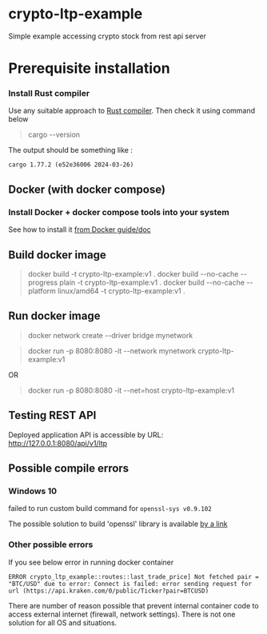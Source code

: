 # crypto-ltp-example
Simple example accessing crypto stock from rest api server

# Prerequisite installation

### Install Rust compiler
Use any suitable approach to [Rust compiler](https://www.rust-lang.org/tools/install). Then check it using command below

>cargo --version

The output should be something like :

```
cargo 1.77.2 (e52e36006 2024-03-26)
```

## Docker (with docker compose)

### Install Docker + docker compose tools into your system
See how to install it [from Docker guide/doc](https://docs.docker.com/engine/install/)

## Build docker image

> docker build -t crypto-ltp-example:v1 .
docker build --no-cache --progress plain -t crypto-ltp-example:v1 .
docker build --no-cache --platform linux/amd64 -t crypto-ltp-example:v1 .

## Run docker image

> docker network create --driver bridge mynetwork

> docker run -p 8080:8080 -it --network mynetwork crypto-ltp-example:v1

OR

> docker run -p 8080:8080 -it --net=host crypto-ltp-example:v1

## Testing REST API
Deployed application API is accessible by URL: http://127.0.0.1:8080/api/v1/ltp

## Possible compile errors

### Windows 10

failed to run custom build command for `openssl-sys v0.9.102`

The possible solution to build 'openssl' library is available [by a link](https://github.com/sfackler/rust-openssl/issues/1086#issue-422065024)

### Other possible errors

If you see below error in running docker container
```
ERROR crypto_ltp_example::routes::last_trade_price] Not fetched pair = "BTC/USD" due to error: Connect is failed: error sending request for url (https://api.kraken.com/0/public/Ticker?pair=BTCUSD)
```
There are number of reason possible that prevent internal container code to access external internet (firewall, network settings). There is not one solution for all OS and situations.
